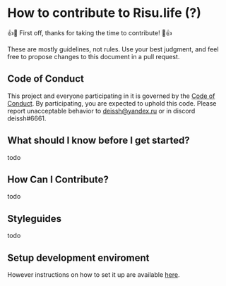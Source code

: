 # How to contribute to Risu.life (?)

👍🎉 First off, thanks for taking the time to contribute! 🎉👍

These are mostly guidelines, not rules. 
Use your best judgment, and feel free to propose changes to this document in a pull request.

## Code of Conduct
This project and everyone participating in it is governed by the [Code of Conduct](https://github.com/deissh/osu-lazer/blob/master/CODE_OF_CONDUCT.md).
By participating, you are expected to uphold this code.
Please report unacceptable behavior to deissh@yandex.ru or in discord deissh#6661.

## What should I know before I get started?
todo

## How Can I Contribute?
todo

## Styleguides
todo

## Setup development enviroment

However instructions on how to set it up are available [here](https://github.com/deissh/osu-lazer/new/master#local-installation).
